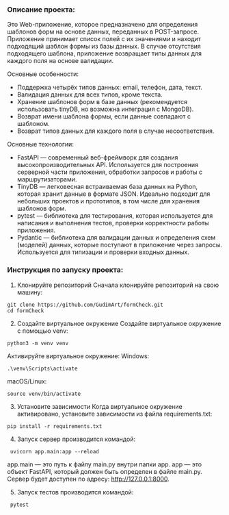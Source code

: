 ### Описание проекта:
Это Web-приложение, которое предназначено для определения шаблонов форм на основе данных, переданных в POST-запросе. Приложение принимает список полей с их значениями и находит подходящий шаблон формы из базы данных. В случае отсутствия подходящего шаблона, приложение возвращает типы данных для каждого поля на основе валидации.

Основные особенности:
- Поддержка четырёх типов данных: email, телефон, дата, текст.
- Валидация данных для всех типов, кроме текста.
- Хранение шаблонов форм в базе данных (рекомендуется использовать tinyDB, но возможна интеграция с MongoDB).
- Возврат имени шаблона формы, если данные совпадают с шаблоном.
- Возврат типов данных для каждого поля в случае несоответствия.

Основные технологии:
- FastAPI — современный веб-фреймворк для создания высокопроизводительных API. Используется для построения серверной части приложения, обработки запросов и работы с маршрутизаторами.
- TinyDB — легковесная встраиваемая база данных на Python, которая хранит данные в формате JSON. Идеально подходит для небольших проектов и прототипов, в том числе для хранения шаблонов форм.
- pytest — библиотека для тестирования, которая используется для написания и выполнения тестов, проверки корректности работы приложения.
- Pydantic — библиотека для валидации данных и определения схем (моделей) данных, которые поступают в приложение через запросы. Используется для типизации и проверки входных данных.

### Инструкция по запуску проекта: 

1. Клонируйте репозиторий
Сначала клонируйте репозиторий на свою машину:
```
git clone https://github.com/GudimArt/formCheck.git
cd formCheck
```
2. Создайте виртуальное окружение
Создайте виртуальное окружение с помощью venv:
```
python3 -m venv venv
```
Активируйте виртуальное окружение:
Windows:
```
.\venv\Scripts\activate
```
macOS/Linux:
```
source venv/bin/activate
```

3. Установите зависимости
Когда виртуальное окружение активировано, установите зависимости из файла requirements.txt:
```
pip install -r requirements.txt
```

4. Запуск сервер производится командой:
```
 uvicorn app.main:app --reload
```
app.main — это путь к файлу main.py внутри папки app.
app — это объект FastAPI, который должен быть определен в файле main.py.
Сервер будет доступен по адресу: http://127.0.0.1:8000.

5. Запуск тестов производится командой:
```
 pytest
```
